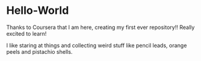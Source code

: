 # Hello-World
Thanks to Coursera that I am here, creating my first ever repository!! Really excited to learn!

I like staring at things and collecting weird stuff like pencil leads, orange peels and pistachio shells.
